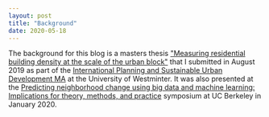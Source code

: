 ```yaml
---
layout: post
title: "Background"
date: 2020-05-18
---
```


The background for this blog is a masters thesis <a href="../pdf/NicholasBristow_Thesis_MeasuringResidentialBuildingDensity_2019.pdf" target="_blank">"Measuring residential building density at the scale of the urban block"</a> that I submitted in August 2019 as part of the [International Planning and Sustainable Urban Development MA](https://www.westminster.ac.uk/construction-management-and-urban-planning-courses/2020-21/september/full-time/international-planning-and-sustainable-development-ma) at the University of Westminter. It was also presented at the [Predicting neighborhood change using big data and machine learning: Implications for theory, methods, and practice](https://bids.berkeley.edu/events/predicting-neighborhood-change-using-big-data-and-machine-learning-part-1) symposium at UC Berkeley in January 2020.